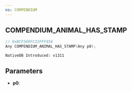 ```yaml
---
ns: COMPENDIUM
---
```

## COMPENDIUM_ANIMAL_HAS_STAMP

```c
// 0xBCF569FC32FFF456
Any COMPENDIUM_ANIMAL_HAS_STAMP(Any p0);
```

```
NativeDB Introduced: v1311
```

## Parameters
* **p0**:
